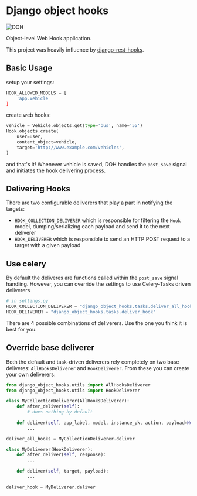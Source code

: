 # Django object hooks

![DOH](http://www.recreateweb.com.au/wp-content/uploads/2014/02/homer-computer-doh.jpg)

Object-level Web Hook application. 

This project was heavily influence by [django-rest-hooks](https://github.com/zapier/django-rest-hooks).


## Basic Usage

setup your settings:

```python
HOOK_ALLOWED_MODELS = [
    'app.Vehicle
]
```

create web hooks:

```python
vehicle = Vehicle.objects.get(type='bus', name='55')
Hook.objects.create(
    user=user, 
    content_object=vehicle,
    target='http://www.example.com/vehicles',
)
```

and that's it! 
Whenever vehicle is saved, DOH handles the `post_save` signal and initiates the hook delivering process.


## Delivering Hooks

There are two configurable deliverers that play a part in notifying the targets:

- `HOOK_COLLECTION_DELIVERER` which is responsible for filtering the `Hook` model, dumping/serializing each payload and send it to the next deliverer
- `HOOK_DELIVERER` which is responsible to send an HTTP POST request to a target with a given payload


## Use celery

By default the deliveres are functions called within the `post_save` signal handling. However, you can override the settings to use Celery-Tasks driven deliverers

```python
# in settings.py
HOOK_COLLECTION_DELIVERER = "django_object_hooks.tasks.deliver_all_hooks"
HOOK_DELIVERER = "django_object_hooks.tasks.deliver_hook"
```

There are 4 possible combinations of deliverers. Use the one you think it is best for you.


## Override base deliverer

Both the default and task-driven deliverers rely completely on two base deliveres: `AllHooksDeliverer` and `HookDeliverer`. From these you can create your own deliverers:

```python
from django_object_hooks.utils import AllHooksDeliverer
from django_object_hooks.utils import HookDeliverer

class MyCollectionDeliverer(AllHooksDeliverer):
    def after_deliver(self):
        # does nothing by default
        
    def deliver(self, app_label, model, instance_pk, action, payload=None):
        ...

deliver_all_hooks = MyCollectionDeliverer.deliver

class MyDeliverer(HookDeliverer):
    def after_deliver(self, response):
        ...
        
    def deliver(self, target, payload):
        ...

deliver_hook = MyDeliverer.deliver
```


